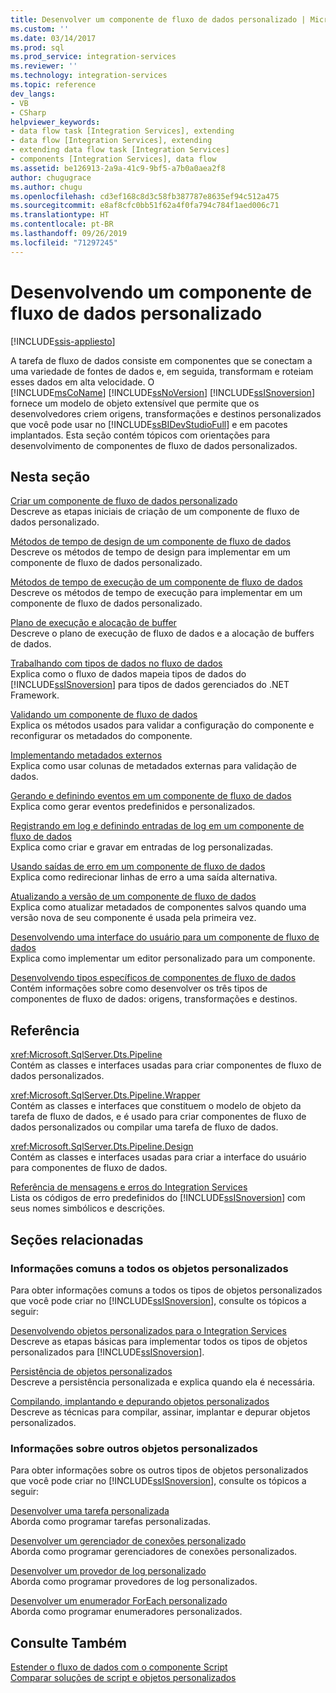 ```yaml
---
title: Desenvolver um componente de fluxo de dados personalizado | Microsoft Docs
ms.custom: ''
ms.date: 03/14/2017
ms.prod: sql
ms.prod_service: integration-services
ms.reviewer: ''
ms.technology: integration-services
ms.topic: reference
dev_langs:
- VB
- CSharp
helpviewer_keywords:
- data flow task [Integration Services], extending
- data flow [Integration Services], extending
- extending data flow task [Integration Services]
- components [Integration Services], data flow
ms.assetid: be126913-2a9a-41c9-9bf5-a7b0a0aea2f8
author: chugugrace
ms.author: chugu
ms.openlocfilehash: cd3ef168c8d3c58fb387787e8635ef94c512a475
ms.sourcegitcommit: e8af8cfc0bb51f62a4f0fa794c784f1aed006c71
ms.translationtype: HT
ms.contentlocale: pt-BR
ms.lasthandoff: 09/26/2019
ms.locfileid: "71297245"
---
```

# <a name="developing-a-custom-data-flow-component"></a>Desenvolvendo um componente de fluxo de dados personalizado

[!INCLUDE[ssis-appliesto](../../../includes/ssis-appliesto-ssvrpluslinux-asdb-asdw-xxx.md)]


  A tarefa de fluxo de dados consiste em componentes que se conectam a uma variedade de fontes de dados e, em seguida, transformam e roteiam esses dados em alta velocidade. O [!INCLUDE[msCoName](../../../includes/msconame-md.md)] [!INCLUDE[ssNoVersion](../../../includes/ssnoversion-md.md)] [!INCLUDE[ssISnoversion](../../../includes/ssisnoversion-md.md)] fornece um modelo de objeto extensível que permite que os desenvolvedores criem origens, transformações e destinos personalizados que você pode usar no [!INCLUDE[ssBIDevStudioFull](../../../includes/ssbidevstudiofull-md.md)] e em pacotes implantados. Esta seção contém tópicos com orientações para desenvolvimento de componentes de fluxo de dados personalizados.  
  
## <a name="in-this-section"></a>Nesta seção  
 [Criar um componente de fluxo de dados personalizado](../../../integration-services/extending-packages-custom-objects/data-flow/creating-a-custom-data-flow-component.md)  
 Descreve as etapas iniciais de criação de um componente de fluxo de dados personalizado.  
  
 [Métodos de tempo de design de um componente de fluxo de dados](../../../integration-services/extending-packages-custom-objects/data-flow/design-time-methods-of-a-data-flow-component.md)  
 Descreve os métodos de tempo de design para implementar em um componente de fluxo de dados personalizado.  
  
 [Métodos de tempo de execução de um componente de fluxo de dados](../../../integration-services/extending-packages-custom-objects/data-flow/run-time-methods-of-a-data-flow-component.md)  
 Descreve os métodos de tempo de execução para implementar em um componente de fluxo de dados personalizado.  
  
 [Plano de execução e alocação de buffer](../../../integration-services/extending-packages-custom-objects/data-flow/execution-plan-and-buffer-allocation.md)  
 Descreve o plano de execução de fluxo de dados e a alocação de buffers de dados.  
  
 [Trabalhando com tipos de dados no fluxo de dados](../../../integration-services/extending-packages-custom-objects/data-flow/working-with-data-types-in-the-data-flow.md)  
 Explica como o fluxo de dados mapeia tipos de dados do [!INCLUDE[ssISnoversion](../../../includes/ssisnoversion-md.md)] para tipos de dados gerenciados do .NET Framework.  
  
 [Validando um componente de fluxo de dados](../../../integration-services/extending-packages-custom-objects/data-flow/validating-a-data-flow-component.md)  
 Explica os métodos usados para validar a configuração do componente e reconfigurar os metadados do componente.  
  
 [Implementando metadados externos](../../../integration-services/extending-packages-custom-objects/data-flow/implementing-external-metadata.md)  
 Explica como usar colunas de metadados externas para validação de dados.  
  
 [Gerando e definindo eventos em um componente de fluxo de dados](../../../integration-services/extending-packages-custom-objects/data-flow/raising-and-defining-events-in-a-data-flow-component.md)  
 Explica como gerar eventos predefinidos e personalizados.  
  
 [Registrando em log e definindo entradas de log em um componente de fluxo de dados](../../../integration-services/extending-packages-custom-objects/data-flow/logging-and-defining-log-entries-in-a-data-flow-component.md)  
 Explica como criar e gravar em entradas de log personalizadas.  
  
 [Usando saídas de erro em um componente de fluxo de dados](../../../integration-services/extending-packages-custom-objects/data-flow/using-error-outputs-in-a-data-flow-component.md)  
 Explica como redirecionar linhas de erro a uma saída alternativa.  
  
 [Atualizando a versão de um componente de fluxo de dados](../../../integration-services/extending-packages-custom-objects/data-flow/upgrading-the-version-of-a-data-flow-component.md)  
 Explica como atualizar metadados de componentes salvos quando uma versão nova de seu componente é usada pela primeira vez.  
  
 [Desenvolvendo uma interface do usuário para um componente de fluxo de dados](../../../integration-services/extending-packages-custom-objects/data-flow/developing-a-user-interface-for-a-data-flow-component.md)  
 Explica como implementar um editor personalizado para um componente.  
  
 [Desenvolvendo tipos específicos de componentes de fluxo de dados](../../../integration-services/extending-packages-custom-objects-data-flow-types/developing-specific-types-of-data-flow-components.md)  
 Contém informações sobre como desenvolver os três tipos de componentes de fluxo de dados: origens, transformações e destinos.  
  
## <a name="reference"></a>Referência  
 <xref:Microsoft.SqlServer.Dts.Pipeline>  
 Contém as classes e interfaces usadas para criar componentes de fluxo de dados personalizados.  
  
 <xref:Microsoft.SqlServer.Dts.Pipeline.Wrapper>  
 Contém as classes e interfaces que constituem o modelo de objeto da tarefa de fluxo de dados, e é usado para criar componentes de fluxo de dados personalizados ou compilar uma tarefa de fluxo de dados.  
  
 <xref:Microsoft.SqlServer.Dts.Pipeline.Design>  
 Contém as classes e interfaces usadas para criar a interface do usuário para componentes de fluxo de dados.  
  
 [Referência de mensagens e erros do Integration Services](../../../integration-services/integration-services-error-and-message-reference.md)  
 Lista os códigos de erro predefinidos do [!INCLUDE[ssISnoversion](../../../includes/ssisnoversion-md.md)] com seus nomes simbólicos e descrições.  
  
## <a name="related-sections"></a>Seções relacionadas  
  
### <a name="information-common-to-all-custom-objects"></a>Informações comuns a todos os objetos personalizados  
 Para obter informações comuns a todos os tipos de objetos personalizados que você pode criar no [!INCLUDE[ssISnoversion](../../../includes/ssisnoversion-md.md)], consulte os tópicos a seguir:  
  
 [Desenvolvendo objetos personalizados para o Integration Services](../../../integration-services/extending-packages-custom-objects/developing-custom-objects-for-integration-services.md)  
 Descreve as etapas básicas para implementar todos os tipos de objetos personalizados para [!INCLUDE[ssISnoversion](../../../includes/ssisnoversion-md.md)].  
  
 [Persistência de objetos personalizados](../../../integration-services/extending-packages-custom-objects/persisting-custom-objects.md)  
 Descreve a persistência personalizada e explica quando ela é necessária.  
  
 [Compilando, implantando e depurando objetos personalizados](../../../integration-services/extending-packages-custom-objects/building-deploying-and-debugging-custom-objects.md)  
 Descreve as técnicas para compilar, assinar, implantar e depurar objetos personalizados.  
  
### <a name="information-about-other-custom-objects"></a>Informações sobre outros objetos personalizados  
 Para obter informações sobre os outros tipos de objetos personalizados que você pode criar no [!INCLUDE[ssISnoversion](../../../includes/ssisnoversion-md.md)], consulte os tópicos a seguir:  
  
 [Desenvolver uma tarefa personalizada](../../../integration-services/extending-packages-custom-objects/task/developing-a-custom-task.md)  
 Aborda como programar tarefas personalizadas.  
  
 [Desenvolver um gerenciador de conexões personalizado](../../../integration-services/extending-packages-custom-objects/connection-manager/developing-a-custom-connection-manager.md)  
 Aborda como programar gerenciadores de conexões personalizados.  
  
 [Desenvolver um provedor de log personalizado](../../../integration-services/extending-packages-custom-objects/log-provider/developing-a-custom-log-provider.md)  
 Aborda como programar provedores de log personalizados.  
  
 [Desenvolver um enumerador ForEach personalizado](../../../integration-services/extending-packages-custom-objects/foreach-enumerator/developing-a-custom-foreach-enumerator.md)  
 Aborda como programar enumeradores personalizados.  
  
## <a name="see-also"></a>Consulte Também  
 [Estender o fluxo de dados com o componente Script](../../../integration-services/extending-packages-scripting/data-flow-script-component/extending-the-data-flow-with-the-script-component.md)   
 [Comparar soluções de script e objetos personalizados](../../../integration-services/extending-packages-scripting/comparing-scripting-solutions-and-custom-objects.md)  
  
  
